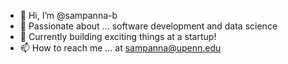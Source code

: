 - 👋 Hi, I’m @sampanna-b
- 👀 Passionate about ... software development and data science
- 🚀 Currently building exciting things at a startup!
- 📫 How to reach me ... at sampanna@upenn.edu

<!---
sampanna-b/sampanna-b is a ✨ special ✨ repository because its `README.md` (this file) appears on your GitHub profile.
You can click the Preview link to take a look at your changes.
--->
